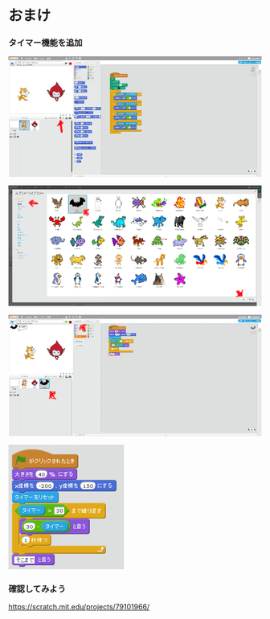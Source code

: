 # おまけ


### タイマー機能を追加


![](b_001a.png)

![](b_002a.png)

![](b_003a.png)

![](b_004a.png)
### 確認してみよう

https://scratch.mit.edu/projects/79101966/



